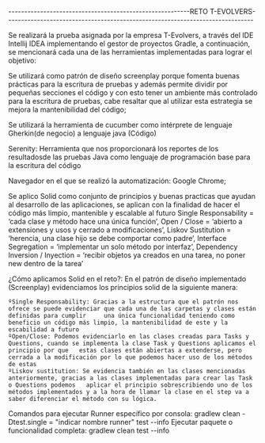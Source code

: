
---------------------------------------------------------RETO T-EVOLVERS------------------------------------------------------------------------------

Se realizará la prueba asignada por la empresa T-Evolvers, a través del IDE Intellij IDEA implementando el gestor de proyectos Gradle, a continuación, se
mencionará cada una de las herramientas implementadas para lograr el objetivo:

Se utilizará como patrón de diseño screenplay porque fomenta buenas prácticas para la escritura de pruebas y además permite dividir por pequeñas secciones el código y con esto tener un ambiente más controlado para la escritura de pruebas, cabe resaltar que al utilizar esta estrategia se mejora la mantenibilidad del código;

Se utilizará la herramienta de cucumber como intérprete de lenguaje Gherkin(de negocio) a lenguaje java (Código)

Serenity: Herramienta que nos proporcionará los reportes de los resultadosde las pruebas Java como lenguaje de programación base para la escritura del código

Navegador en el que se realizó la automatización: Google Chrome;

Se aplico Solid como conjunto de principios y buenas practicas que ayudan al desarrollo de las aplicaciones, se aplican con la finalidad de hacer el código más limpio, mantenible y escalable al futuro 
	Single Responsability = ‘cada clase y método hace una única función’,
	Open / Close = ‘abierto a extensiones y usos y cerrado a modificaciones’,
	Liskov Sustitution = ‘herencia, una clase hijo se debe comportar como padre’,
	Interface Segregation = ‘implementar un solo método por interfaz’,
	Dependency Inversion / Inyection = ‘recibir objetos ya creados en una tarea, no poner new dentro de la tarea’

¿Cómo aplicamos Solid en el reto?: 
En el patrón de diseño implementado (Screenplay) evidenciamos los principios solid de la siguiente manera:

	ºSingle Responsability: Gracias a la estructura que el patrón nos ofrece se puede evidenciar que cada una de las carpetas y clases están definidas para cumplir 	una única funcionalidad teniendo como beneficio un código más limpio, la mantenibilidad de este y la escabilidad a futuro
	ºOpen/Close: Podemos evidenciarlo en las clases creadas para Tasks y Questions, cuando se implementa la clase Task y Questions aplicamos el principio por que 	estas clases están abiertas a extenderse, pero cerrada a la modificación por lo que podemos hacer uso de los métodos de estas
	ºLiskov sustitution: Se evidencia también en las clases mencionadas anteriormente, gracias a las clases implementadas para crear las Task o Questions podemos 	aplicar el principio sobrescribiendo uno de los métodos implementados y a la hora de llamar la clase en el step va a saber diferenciar el método con su lógica.

Comandos para ejecutar Runner específico por consola: gradlew clean -Dtest.single = "indicar nombre runner" test --info 
Ejecutar paquete o funcionalidad completa: gradlew clean test --info
